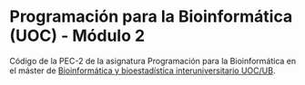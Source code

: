 # Programación para la Bioinformática (UOC) - Módulo 2

Código de la PEC-2 de la asignatura Programación para la Bioinformática en el máster de [Bioinformática y bioestadística interuniversitario UOC/UB](http://estudios.uoc.edu/es/masters-universitarios/bioinformatica-bioestadistica).


